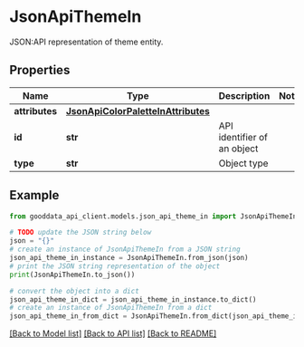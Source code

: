 # JsonApiThemeIn

JSON:API representation of theme entity.

## Properties

Name | Type | Description | Notes
------------ | ------------- | ------------- | -------------
**attributes** | [**JsonApiColorPaletteInAttributes**](JsonApiColorPaletteInAttributes.md) |  | 
**id** | **str** | API identifier of an object | 
**type** | **str** | Object type | 

## Example

```python
from gooddata_api_client.models.json_api_theme_in import JsonApiThemeIn

# TODO update the JSON string below
json = "{}"
# create an instance of JsonApiThemeIn from a JSON string
json_api_theme_in_instance = JsonApiThemeIn.from_json(json)
# print the JSON string representation of the object
print(JsonApiThemeIn.to_json())

# convert the object into a dict
json_api_theme_in_dict = json_api_theme_in_instance.to_dict()
# create an instance of JsonApiThemeIn from a dict
json_api_theme_in_from_dict = JsonApiThemeIn.from_dict(json_api_theme_in_dict)
```
[[Back to Model list]](../README.md#documentation-for-models) [[Back to API list]](../README.md#documentation-for-api-endpoints) [[Back to README]](../README.md)


